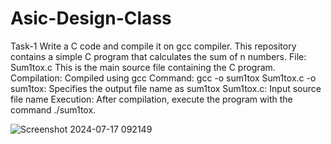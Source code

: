 # Asic-Design-Class
Task-1
Write a C code and compile it on gcc compiler.
This repository contains a simple C program that calculates the sum of n numbers.
File: Sum1tox.c
This is the main source file containing the C program.
Compilation: Compiled using gcc
Command: gcc -o sum1tox Sum1tox.c
-o sum1tox: Specifies the output file name as sum1tox
Sum1tox.c: Input source file name
Execution: After compilation, execute the program with the command ./sum1tox.


![Screenshot 2024-07-17 092149](https://github.com/user-attachments/assets/af84717b-b0c1-4f8a-9d30-8d80195b5b6d)
